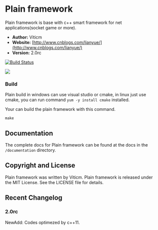# Plain framework

Plain framework is base with c++ smart framework for net applications(socket game or more).

- **Author:** Viticm
- **Website:** [http://www.cnblogs.com/lianyue/](http://www.cnblogs.com/lianyue/)
- **Version:** 2.0rc

[![Build Status](https://travis-ci.org/viticm/plainframework1.svg)](https://travis-ci.org/viticm/plainframework1)

<img src="https://github.com/viticm/plainframework1/blob/master/documentation/examples/gateway.gif" />

### Build

Plain build in windows can use visual studio or cmake, in linux just use cmake, you can run command `yum -y install cmake` installed.

Your can build the plain framework with this command.

```shell
make
```

## Documentation

The complete docs for Plain framework can be found at the docs in the `/documentation` directory.


## Copyright and License
Plain framework was written by Viticm.
Plain framework is released under the MIT License. See the LICENSE file for details.


## Recent Changelog

### 2.0rc
NewAdd: Codes optimezed by c++11.
